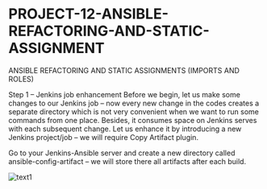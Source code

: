 # PROJECT-12-ANSIBLE-REFACTORING-AND-STATIC-ASSIGNMENT
ANSIBLE REFACTORING AND STATIC ASSIGNMENTS (IMPORTS AND ROLES)

Step 1 – Jenkins job enhancement
Before we begin, let us make some changes to our Jenkins job – now every new change in the codes creates a separate directory which is not very convenient when we want to run some commands from one place. Besides, it consumes space on Jenkins serves with each subsequent change. Let us enhance it by introducing a new Jenkins project/job – we will require Copy Artifact plugin.

Go to your Jenkins-Ansible server and create a new directory called ansible-config-artifact – we will store there all artifacts after each build.

![text1](https://user-images.githubusercontent.com/108102087/208252118-2f7ccba4-e2a8-4423-921f-7593718fac47.PNG)
